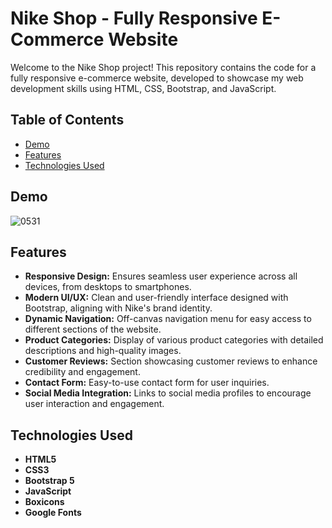 # Nike Shop - Fully Responsive E-Commerce Website

Welcome to the Nike Shop project! This repository contains the code for a fully responsive e-commerce website, developed to showcase my web development skills using HTML, CSS, Bootstrap, and JavaScript.

## Table of Contents

- [Demo](#demo)
- [Features](#features)
- [Technologies Used](#technologies-used)


## Demo

![0531](https://github.com/Dulithapathum/NIKE-Shoes-Web-Site-Bootstrap/assets/141697422/af197599-41f2-41e5-9427-f9c5f68ed5a1)


## Features

- **Responsive Design:** Ensures seamless user experience across all devices, from desktops to smartphones.
- **Modern UI/UX:** Clean and user-friendly interface designed with Bootstrap, aligning with Nike's brand identity.
- **Dynamic Navigation:** Off-canvas navigation menu for easy access to different sections of the website.
- **Product Categories:** Display of various product categories with detailed descriptions and high-quality images.
- **Customer Reviews:** Section showcasing customer reviews to enhance credibility and engagement.
- **Contact Form:** Easy-to-use contact form for user inquiries.
- **Social Media Integration:** Links to social media profiles to encourage user interaction and engagement.

## Technologies Used

- **HTML5**
- **CSS3**
- **Bootstrap 5**
- **JavaScript**
- **Boxicons**
- **Google Fonts**
